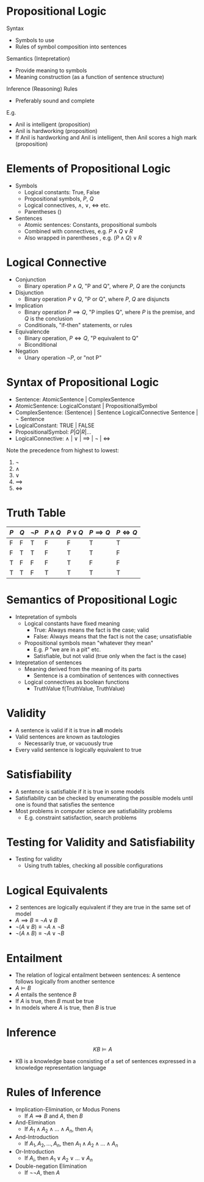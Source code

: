 # Propositional Logic

Syntax

-   Symbols to use
-   Rules of symbol composition into sentences

Semantics (Intepretation)

-   Provide meaning to symbols
-   Meaning construction (as a function of sentence structure)

Inference (Reasoning) Rules

-   Preferably sound and complete

E.g.

-   Anil is intelligent (proposition)
-   Anil is hardworking (proposition)
-   If Anil is hardworking and Anil is intelligent, then Anil scores a high mark (proposition)

# Elements of Propositional Logic

-   Symbols
    -   Logical constants: True, False
    -   Propositional symbols, $P$, $Q$
    -   Logical connectives, $\land$, $\lor$, $\iff$ etc.
    -   Parentheses $()$
-   Sentences
    -   Atomic sentences: Constants, propositional sumbols
    -   Combined with connectives, e.g. $P \land Q \lor R$
    -   Also wrapped in parentheses , e.g. $(P \land Q) \lor R$

# Logical Connective

-   Conjunction
    -   Binary operation $P \land Q$, "P and Q", where $P$, $Q$ are the conjuncts
-   Disjunction
    -   Binary operation $P \lor Q$, "P or Q", where $P$, $Q$ are disjuncts
-   Implication
    -   Binary operation $P \implies Q$, "P implies Q", where $P$ is the premise, and $Q$ is the conclusion
    -   Conditionals, "if-then" statements, or rules
-   Equivalencde
    -   Binary operation, $P \iff Q$, "P equivalent to Q"
    -   Biconditional
-   Negation
    -   Unary operation $\neg P$, or "not P"

# Syntax of Propositional Logic

-   Sentence: AtomicSentence | ComplexSentence
-   AtomicSentence: LogicalConstant | PropositionalSymbol
-   ComplexSentence: (Sentence) | Sentence LogicalConnective Sentence | $\neg$ Sentence
-   LogicalConstant: TRUE | FALSE
-   PropositionalSymbol: $P | Q | R | ...$
-   LogicalConnective: $\land$ | $\lor$ | $\implies$ | $\neg$ | $\iff$

Note the precedence from highest to lowest:

1. $\neg$
2. $\land$
3. $\lor$
4. $\implies$
5. $\iff$

# Truth Table

| $P$ | $Q$ | $\neg P$ | $P \land Q$ | $P \lor Q$ | $P \implies Q$ | $P \iff Q$ |
| --- | --- | -------- | ----------- | ---------- | -------------- | ---------- |
| F   | F   | T        | F           | F          | T              | T          |
| F   | T   | T        | F           | T          | T              | F          |
| T   | F   | F        | F           | T          | F              | F          |
| T   | T   | F        | T           | T          | T              | T          |

# Semantics of Propositional Logic

-   Intepretation of symbols
    -   Logical constants have fixed meaning
        -   True: Always means the fact is the case; valid
        -   False: Always means that the fact is not the case; unsatisfiable
    -   Propositional symbols mean "whatever they mean"
        -   E.g. $P$ "we are in a pit" etc.
        -   Satisfiable, but not valid (true only when the fact is the case)
-   Intepretation of sentences
    -   Meaning derived from the meaning of its parts
        -   Sentence is a combination of sentences with connectives
    -   Logical connectives as boolean functions
        -   TruthValue f(TruthValue, TruthValue)

# Validity

-   A sentence is valid if it is true in **all** models
-   Valid sentences are known as tautologies
    -   Necessarily true, or vacuously true
-   Every valid sentence is logically equivalent to true

# Satisfiability

-   A sentence is satisfiable if it is true in some models
-   Satisfiability can be checked by enumerating the possible models until one is found that satisfies the sentence
-   Most problems in computer science are satisfiability problems
    -   E.g. constraint satisfaction, search problems

# Testing for Validity and Satisfiability

-   Testing for validity
    -   Using truth tables, checking all possible configurations

# Logical Equivalents

-   2 sentences are logically equivalent if they are true in the same set of model
-   $A \implies B \equiv \neg A \lor B$
-   $\neg(A \lor B) \equiv \neg A \land \neg B$
-   $\neg(A \land B) \equiv \neg A \lor \neg B$

# Entailment

-   The relation of logical entailment between sentences: A sentence follows logically from another sentence
-   $A \models B$
-   $A$ entails the sentence $B$
-   If $A$ is true, then $B$ must be true
-   In models where $A$ is true, then $B$ is true

# Inference

$$
KB \models A
$$

-   KB is a knowledge base consisting of a set of sentences expressed in a knowledge representation language

# Rules of Inference

-   Implication-Elimination, or Modus Ponens
    -   If $A \implies B$ and $A$, then $B$
-   And-Elimination
    -   If $A_1 \land A_2 \land ... \land A_n$, then $A_i$
-   And-Introduction
    -   If $A_1, A_2, ..., A_n$, then $A_1 \land A_2 \land ... \land A_n$
-   Or-Introduction
    -   If $A_i$, then $A_1 \lor A_2 \lor ... \lor A_n$
-   Double-negation Elimination
    -   If $\neg \neg A$, then $A$

